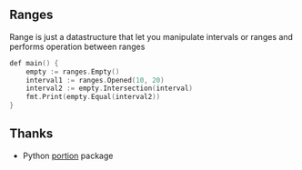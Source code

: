 ## Ranges

Range is just a datastructure that let you manipulate intervals or ranges and performs operation between ranges

```go
def main() {
    empty := ranges.Empty()
    interval1 := ranges.Opened(10, 20)
    interval2 := empty.Intersection(interval)
    fmt.Print(empty.Equal(interval2))
}
```

## Thanks

+ Python [portion](https://pypi.org/project/portion/) package
